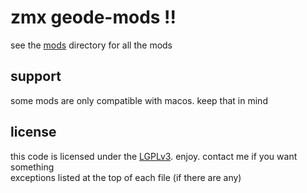 # zmx geode-mods !!

see the [mods](mods/) directory for all the mods

## support

some mods are only compatible with macos. keep that in mind

## license

this code is licensed under the [LGPLv3](LICENSE). enjoy. contact me if you want something  
exceptions listed at the top of each file (if there are any)